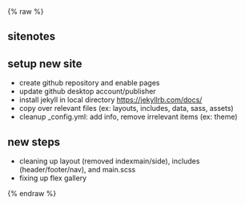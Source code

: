 {% raw %}
## sitenotes

## setup new site
- create github repository and enable pages
- update github desktop account/publisher
- install jekyll in local directory https://jekyllrb.com/docs/
- copy over relevant files (ex: layouts, includes, data, sass, assets)
- cleanup _config.yml: add info, remove irrelevant items (ex: theme)

## new steps
- cleaning up layout (removed indexmain/side), includes (header/footer/nav), and main.scss
- fixing up flex gallery

{% endraw %}
